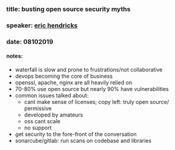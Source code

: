 ### title: busting open source security myths
### speaker: [eric hendricks](https://kansaslinuxfest.org/eric-the-it-guy/)
### date: 08102019

#### notes:
- waterfall is slow and prone to frustrations/not collaborative
- devops becoming the core of business
- openssl, apache, nginx are all heavily relied on
- 70-80% use open source but nearly 90% have vulnerabilities
- common issues talked about:
  - cant make sense of licenses; copy left: truly open source/ permissive
  - developed by amateurs
  - oss cant scale
  - no support
- get security to the fore-front of the conversation
- sonarcube/gitlab: run scans on codebase and libraries


